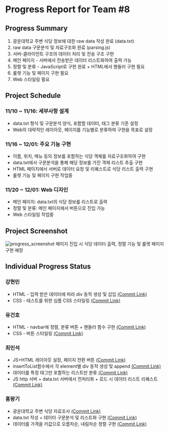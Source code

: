 # Progress Report for Team #8
## Progress Summary
1. 광운대학교 주변 식당 정보에 대한 raw data 작성 완료 (data.txt)
2. raw data 구문분석 및 자료구조화 완료 (parsing.js)
3. 서버-클라이언트 구조의 데이터 처리 및 전송 구조 구현
4. 메인 페이지 - 서버에서 전송받은 데이터 리스트화하여 출력 가능
5. 정렬 및 분류 - JavaScript로 구현 완료 + HTML에서 핸들러 구현 필요
6. 룰렛 기능 및 페이지 구현 필요
7. Web 스타일링 필요

## Project Schedule
### 11/10 ~ 11/16: 세부사항 설계
- data.txt 형식 및 구문분석 양식, 포함할 데이터, 태그 분류 기준 설정
- Web의 대략적인 레이아웃, 페이지를 기능별로 분류하여 구현을 목표로 설정
### 11/16 ~ 12/01: 주요 기능 구현
- 이름, 위치, 메뉴 등의 정보를 포함하는 식당 객체를 자료구조화하여 구현
- data.txt에서 구문분석을 통해 해당 정보를 가진 객체 리스트 추출 구현
- HTML 페이지에서 서버로 데이터 요청 및 리퀘스트로 식당 리스트 출력 구현
- 룰렛 기능 및 페이지 구현 작업중
### 11/20 ~ 12/01: Web 디자인
- 메인 페이지: data.txt의 식당 정보를 리스트로 출력
- 정렬 및 분류: 메인 페이지에서 버튼으로 진입 가능
- Web 스타일링 작업중

## Project Screenshot
![progress_screenshot](https://github.com/ManticoreXL/oss_project_team8/assets/130516868/c1183ab2-1ce2-46c1-9033-9588930dd290)
페이지 진입 시 식당 데이터 출력, 정렬 기능 및 룰렛 페이지 구현 예정

## Individual Progress Status
### 강현민
- HTML - 입력 받은 데이터에 따라 div 동적 생성 및 삽입 [(Commit Link)](https://github.com/ManticoreXL/oss_project_team8/commit/8eef19066bb16ffc267c854d417cc619bb53b503)
- CSS - 테스트를 위한 심플 CSS 스타일링 [(Commit Link)](https://github.com/ManticoreXL/oss_project_team8/commit/07ed9d87e5a9936c73b98615cee01d9c0b29430c)

### 유건호
- HTML - navbar에 정렬, 분류 버튼 + 핸들러 함수 구현 [(Commit Link)](https://github.com/ManticoreXL/oss_project_team8/commit/eae50955bbfd1b541aa31c9d01f863a929d2f022)
- CSS - 버튼 스타일링 [(Commit Link)](https://github.com/ManticoreXL/oss_project_team8/commit/c5e0b1db76148018f68b33cfa9cf630179f57033)

### 최민석
- JS+HTML 레이아웃 설정, 페이지 전환 버튼 [(Commit Link)](https://github.com/ManticoreXL/oss_project_team8/commit/020b78939fdcfc623c25fc03f5a536be72dcf16c)
- insertToList함수에서 각 element별 div 동적 생성 및 append [(Commit Link)](https://github.com/ManticoreXL/oss_project_team8/commit/1c7f782bf070598ab7674e605835f681317db195)
- 데이터를 특정 태그만 포함하는 리스트만 분류 [(Commit Link)](https://github.com/ManticoreXL/oss_project_team8/commit/aaca5a57fba4460e0103540feab29c654755eba9)
- JS http 서버 + data.txt 서버에서 전처리화 + 로드 시 데이터 리스트 리퀘스트 [(Commit Link)](https://github.com/ManticoreXL/oss_project_team8/commit/649f4c191cf833878063c626386eecf7038c768e)

### 홍왕기
- 광운대학교 주변 식당 자료조사 [(Commit Link)](https://github.com/ManticoreXL/oss_project_team8/commit/0595ddd2a2236ab989ff07cbe823af49271388b6)
- data.txt 작성 + 데이터 구문분석 및 리스트화 구현 [(Commit Link)](https://github.com/ManticoreXL/oss_project_team8/commit/0595ddd2a2236ab989ff07cbe823af49271388b6)
- 데이터를 가격을 키값으로 오름차순, 내림차순 정렬 구현 [(Commit Link)](https://github.com/ManticoreXL/oss_project_team8/commit/1062e5f3a135973a50efba73587ede86e2aac270)
